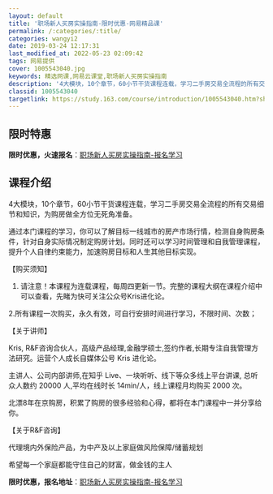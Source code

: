 ```yaml
---
layout: default
title: '职场新人买房实操指南-限时优惠-网易精品课'
permalink: /:categories/:title/
categories: wangyi2
date: 2019-03-24 12:17:31
last_modified_at: 2022-05-23 02:09:42
tags: 网易提供
cover: 1005543040.jpg
keywords: 精选网课,网易云课堂,职场新人买房实操指南
description: '4大模块，10个章节，60小节干货课程连载，学习二手房交易全流程的所有交易细节和知识，为购房做全方位无死角准备。通过本门'
classid: 1005543040
targetlink: https://study.163.com/course/introduction/1005543040.htm?share=1&shareId=1025206652&utm_campaign=share&utm_medium=iphoneShare&utm_source=&utm_u=1025206652
---
```


## 限时特惠

**限时优惠，火速报名**：[职场新人买房实操指南-报名学习](https://study.163.com/course/introduction/1005543040.htm?share=1&shareId=1025206652&utm_campaign=share&utm_medium=iphoneShare&utm_source=&utm_u=1025206652)

## 课程介绍

4大模块，10个章节，60小节干货课程连载，学习二手房交易全流程的所有交易细节和知识，为购房做全方位无死角准备。



通过本门课程的学习，你可以了解目标一线城市的房产市场行情，检测自身购房条件，针对自身实际情况制定购房计划。同时还可以学习时间管理和自我管理课程，提升个人自律约束能力，加速购房目标和人生其他目标实现。



【购买须知】

1. 请注意！本课程为连载课程，每周四更新一节。完整的课程大纲在课程介绍中可以查看，先睹为快可关注公众号Kris进化论。

2.所有课程一次购买，永久有效，可自行安排时间进行学习，不限时间、次数；



【关于讲师】

Kris,  R&F咨询合伙人，高级产品经理,金融学硕士,签约作者,长期专注自我管理方法研究。运营个人成长自媒体公号 Kris 进化论。



主讲人、公司内部讲师,在知乎 Live、一块听听、线下等众多线上平台讲课, 总听众人数约 20000 人,平均在线时长 14min/人，线上课程月均购买 2000 次。



北漂8年在京购房，积累了购房的很多经验和心得，都将在本门课程中一并分享给你。



【关于R&F咨询】

代理境内外保险产品，为中产及以上家庭做风险保障/储蓄规划

希望每一个家庭都能守住自己的财富，做金钱的主人

**限时优惠，报名地址**：[职场新人买房实操指南-报名学习](https://study.163.com/course/introduction/1005543040.htm?share=1&shareId=1025206652&utm_campaign=share&utm_medium=iphoneShare&utm_source=&utm_u=1025206652)

